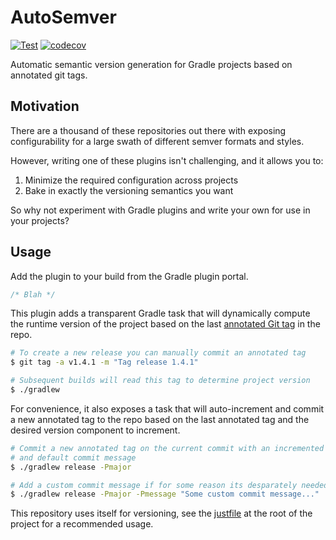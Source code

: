 # AutoSemver

[![Test](https://github.com/stellarsunset/auto-semver/actions/workflows/test.yaml/badge.svg)](https://github.com/stellarsunset/auto-semver/actions/workflows/test.yaml)
[![codecov](https://codecov.io/gh/stellarsunset/auto-semver/graph/badge.svg?token=vOMUPNbOEG)](https://codecov.io/gh/stellarsunset/auto-semver)

Automatic semantic version generation for Gradle projects based on annotated git tags.

## Motivation

There are a thousand of these repositories out there with exposing configurability for a large swath of different semver
formats and styles.

However, writing one of these plugins isn't challenging, and it allows you to:

1. Minimize the required configuration across projects
2. Bake in exactly the versioning semantics you want

So why not experiment with Gradle plugins and write your own for use in your projects?

## Usage

Add the plugin to your build from the Gradle plugin portal.

```kotlin
/* Blah */
```

This plugin adds a transparent Gradle task that will dynamically compute the runtime version of the project based on the
last [annotated Git tag](https://git-scm.com/book/en/v2/Git-Basics-Tagging) in the repo.

```bash
# To create a new release you can manually commit an annotated tag 
$ git tag -a v1.4.1 -m "Tag release 1.4.1"

# Subsequent builds will read this tag to determine project version
$ ./gradlew 
```

For convenience, it also exposes a task that will auto-increment and commit a new annotated tag to the repo based on the
last annotated tag and the desired version component to increment.

```bash
# Commit a new annotated tag on the current commit with an incremented major release version 
# and default commit message
$ ./gradlew release -Pmajor

# Add a custom commit message if for some reason its desparately needed...
$ ./gradlew release -Pmajor -Pmessage "Some custom commit message..."
```

This repository uses itself for versioning, see the [justfile](./justfile) at the root of the project for a recommended
usage.